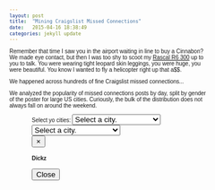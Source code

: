 ```yaml
---
layout: post
title:  "Mining Craigslist Missed Connections"
date:   2015-04-16 18:38:49
categories: jekyll update
---
```


Remember that time I saw you in the airport waiting in line to buy a Cinnabon? 
We made eye contact, but then I was too shy to scoot my [Rascal R6 300](http://www.scootaround.com/files/manuals/electricmobility/Electric%20Mobility%20Rascal%20R6%20300,%20R6%20300HD%20Scooter%20Owner%27s%20Manual.pdf "In Ferrari-red.") up to you to talk.
You were wearing tight leopard skin leggings, you were huge, you were beautiful. 
You know I wanted to fly a helicopter right up that a$$. 


We happened across hundreds of fine Craigslist missed connections...


We analyzed the popularity of missed connections posts by day, split by gender of the poster for large US cities. 
Curiously, the bulk of the distribution does not always fall on around the weekend.
<!-- Ugly D3 code from here on out. -->
<dd>
<meta charset="utf-8">
<!-- BOOTSTRAP, JQUERY, D3 -->
<script src="https://ajax.googleapis.com/ajax/libs/jquery/2.1.3/jquery.min.js"></script>
<script src="https://maxcdn.bootstrapcdn.com/bootstrap/3.3.4/js/bootstrap.min.js"></script>
<script src="http://d3js.org/d3.v3.min.js"></script>
<script src="http://labratrevenge.com/d3-tip/javascripts/d3.tip.v0.6.3.js"></script>

<link rel="stylesheet" href="https://maxcdn.bootstrapcdn.com/bootstrap/3.3.4/css/bootstrap.min.css">
<style>
body {
  font: 10px sans-serif;
}
.axis path,
.axis line {
  fill: none;
  stroke: #000;
  shape-rendering: crispEdges;
}

.bar:hover {
  fill: orangered ;
}

.x.axis path {
  display: none;
}

.d3-tip {
  line-height: 1;
  font-weight: bold;
  padding: 12px;
  background: rgba(0, 0, 0, 0.8);
  color: #fff;
  border-radius: 2px;
}

/* Creates a small triangle extender for the tooltip */
.d3-tip:after {
  box-sizing: border-box;
  display: inline;
  font-size: 10px;
  width: 100%;
  line-height: 1;
  color: rgba(0, 0, 0, 0.8);
  content: "\25BC";
  position: absolute;
  text-align: center;
}

/* Style northward tooltips differently */
.d3-tip.n:after {
  margin: -1px 0 0 0;
  top: 100%;
  left: 0;
}
</style>
<div class = "container-fluid" id="top-padded">
  Select yo cities: <select id="select-city">
  <option value="">Select a city.</option>
  <option value="Total">Total</option>
  <option value="atlanta">Atlanta</option>
  <option value="austin">Austin</option>
  <option value="boston">Boston</option>
  <option value="chicago">Windy Shitty (Chicago)</option>
  <option value="dallas">Dallas</option>
  <option value="denver">Denver</option>
  <option value="detroit">Detroit</option>
  <option value="houston">Houston</option>
  <option value="lasvegas">Las Vegas</option>
  <option value="losangeles">Los Angeles</option>
  <option value="miami">Miasma</option>
  <option value="minneapolis">Minneapolis</option>
  <option value="newyork">New York</option>
  <option value="orangecounty">Orange County</option>
  <option value="philadelphia">Philadelphia</option>
  <option value="phoenix">Phoenix</option>
  <option value="portland">Portland</option>
  <option value="raleigh">Raleigh</option>
  <option value="sacramento">Sacramento</option>
  <option value="sandiego">Sand Diego</option>
  <option value="seattle">Seattle</option>
  <option value="sfbay">Man Bay (Bay Area)</option>
  <option value="washingtondc"> Washington DC </option>
</select>
<select id="select-city1">
  <option value="">Select a city.</option>
  <option value="Total">Total</option>
  <option value="atlanta">Atlanta</option>
  <option value="austin">Austin</option>
  <option value="boston">Boston</option>
  <option value="chicago">Windy Shitty (Chicago)</option>
  <option value="dallas">Dallas</option>
  <option value="denver">Denver</option>
  <option value="detroit">Detroit</option>
  <option value="houston">Houston</option>
  <option value="lasvegas">Las Vegas</option>
  <option value="losangeles">Los Angeles</option>
  <option value="miami">Miasma</option>
  <option value="minneapolis">Minneapolis</option>
  <option value="newyork">New York</option>
  <option value="orangecounty">Orange County</option>
  <option value="philadelphia">Philadelphia</option>
  <option value="phoenix">Phoenix</option>
  <option value="portland">Portland</option>
  <option value="raleigh">Raleigh</option>
  <option value="sacramento">Sacramento</option>
  <option value="sandiego">Sand Diego</option>
  <option value="seattle">Seattle</option>
  <option value="sfbay">Man Bay (Bay Area)</option>
  <option value="washingtondc"> Washington DC </option>
</select> 
<div id="poopchute">
  <div class="row" id="funk_row">
    <div class="col-sm-12">
      <div id="chute_female" class="panel panel-default">
      </div>
    </div>
  </div>
  <div class="row" id="funk_row">
    <div class="col-sm-12">
      <div id="chute_male" class="panel panel-default">
      </div>
    </div>
  </div>
  <div class="row" id="funk_row">
    <div class="col-sm-12">
      <div id="chute_trans" class="panel panel-default">
      </div>
    </div>
  </div>
</div>
<div id="dickchute">
  <div class="row" id="funk_row">
    <div class="col-sm-6">
      <div id="pbod1" class="panel panel-default">
        <div class="panel-body1">
        </div>
      </div>
    </div>
    <div class="col-sm-6">
      <div id="pbod2" class="panel panel-default">
        <div class="panel-body2">
        </div>
      </div>
    </div>
  </div>
</div>
</div>
<!-- Button trigger modal -->

<!-- Modal -->
<div class="modal fade" id="myModal" tabindex="-1" role="dialog" aria-labelledby="myModalLabel" aria-hidden="true">
  <div class="modal-dialog">
    <div class="modal-content">
      <div class="modal-header">
        <button type="button" class="close" data-dismiss="modal" aria-label="Close"><span aria-hidden="true">&times;</span></button>
        <h4 class="modal-title" id="myModalLabel">Dickz</h4>
      </div>
      <div class="modal-body">
      </div>
      <div class="modal-footer">
        <button type="button" class="btn btn-default" data-dismiss="modal">Close</button>
      </div>
    </div>
  </div>
</div>
<script>
var something_drawn = false;
$( window ).resize(function() {
  if (something_drawn) {
    $('div#chute_male').empty();
    $('div#chute_female').empty();
    $('div#chute_trans').empty();
    barchart('/data/dookie_craigslist/male_days.csv', '#chute_male', 'Male')
    barchart('/data/dookie_craigslist/female_days.csv', '#chute_female', 'Female')
    barchart('/data/dookie_craigslist/transgender_days.csv', '#chute_trans', 'Transgender')
  }
});

$("#select-city").change(city_dropdown);
$("#select-city1").change(city_dropdown);
// hide that ug shi
d3.select('#pbod1').style('display', 'none').style('cursor', 'pointer').on('click', click_dick)
d3.select('#pbod2').style('display', 'none').style('cursor', 'pointer').on('click', click_dick)
d3.select('#chute_male').style('display', 'none')
d3.select('#chute_female').style('display', 'none')
d3.select('#chute_trans').style('display', 'none')
var city1 = "", city2 = "";

var margin = {top: 40, right: 20, bottom: 30, left: 40},
    width = 560 - margin.left - margin.right,
    height = 300 - margin.top - margin.bottom;

var formatPercent = d3.format(".0%");

var tip = d3.tip()
  .attr('class', 'd3-tip')
  .offset([-10, 0])
  .html(function(d) {
    return "<strong>Frequency:</strong> <span style='color:lightgray'>" + (d.value*100).toFixed(2) + "%</span>"+"<br/><strong>Count:</strong> <span style='color:lightgray'>" + d.count + "</span>";
  })

function click_dick(){
  // Modal
  $('#myModal').modal('show')
  var temp_city = ""
  if (this.id === 'pbod1') {
    temp_city = city1;
  } else {
    temp_city = city2;
  }
  d3.select('#dickforce').remove()
  d3.select("div.modal-body").append("img")
    .attr('src', '/images/craigslist/'+temp_city+'-trigram.png')
    .attr('id', 'dickforce')
}

function city_dropdown() {
    if ($(this)[0].id === 'select-city') {
    if ($(this).val() != "") {
      city1 = $(this).val()
      d3.select('#dickforce1').remove()
      d3.select('#pbod1').style('display', '')
      d3.select(".panel-body1").append("img")
        .attr('src', '/images/craigslist/'+city1+'-trigram.png')
        .attr('id', 'dickforce1')
        // .style('width', '150px')
        // .style('height', '150px')
    }
  } else {
    if ($(this).val() != "") {
      city2 = $(this).val()
      d3.select('#dickforce2').remove()
      d3.select('#pbod2').style('display', '')
      d3.select(".panel-body2").append("img")
        .attr('src', '/images/craigslist/'+city2+'-trigram.png')
        .attr('id', 'dickforce2')
        // .style('width', '150px')
        // .style('height', '150px')
    }
  }
  if (city1 == city2) {
    d3.select('#dickforce1').remove()
    d3.select('#dickforce2').remove()
    d3.select('#pbod1').style('display', '')
    d3.select('#pbod2').style('display', 'none')
    d3.select(".panel-body1").append("img")
      .attr('src', '/images/craigslist/'+city1+'-trigram.png')
      .attr('id', 'dickforce1')
  }
  something_drawn = true;
  // Take out anything if its there
  $('div#chute_male').empty();
  $('div#chute_female').empty();
  $('div#chute_trans').empty();
  // display that shit with borders (which were hidden)
  d3.select('#chute_male').style('display', '')
  d3.select('#chute_female').style('display', '')
  d3.select('#chute_trans').style('display', '')
  // Pop with new shit
  barchart('/data/dookie_craigslist/male_days.csv', '#chute_male', 'Male')
  barchart('/data/dookie_craigslist/female_days.csv', '#chute_female', 'Female')
  barchart('/data/dookie_craigslist/transgender_days.csv', '#chute_trans', 'Transgender')

}

format_me = {"Total":"Total","atlanta":"Atlanta","austin":"Austin","boston":"Boston","chicago":"Chicago","dallas":"Dallas","denver":"Denver","detroit":"Detroit","houston":"Houston","lasvegas":"Las Vegas","losangeles":"Los Angeles","miami":"Miasma","minneapolis":"Minneapolis","newyork":"New York","orangecounty":"Orange County","philadelphia":"Philadelphia","phoenix":"Phoenix","portland":"Portland","raleigh":"Raleigh","sacramento":"Sacramento","sandiego":"Sand Diego","seattle":"Seattle","sfbay":"Bay Area","washingtondc":"Washington DC" }

function get_pop_str(data, city){
  ret_str = " "
  var ind = (city === city1) ? 0 : 1;
  if (city1 === "") { ind = 0; }
  var city_pop = d3.sum( data.map(function(d){ console.log(d.cities); return d.cities[ind].count; } ));
  return ": " + city_pop;
}

function barchart(filename, divname, title){
  
  width = $(divname).width() - margin.left - margin.right,
  height = 300 - margin.top - margin.bottom;
  
  // Must do once pages is drawn
  var x0 = d3.scale.ordinal()
      .rangeRoundBands([0, width], .3);

  var x1 = d3.scale.ordinal();

  var y = d3.scale.linear()
      .range([height, 0]);

  var xAxis = d3.svg.axis()
      .scale(x0)
      .orient("bottom");

  var yAxis = d3.svg.axis()
      .scale(y)
      .orient("left")
      .tickFormat(formatPercent);


  var color = d3.scale.ordinal().range(['#67a9cf', '#ef8a62'])
  // var color_scale = d3.scale.ordinal().range(["#8aa236", "#7a296a", "#27576b", "#AA7539"]);
  var svg = d3.select(divname).append("svg")
      .attr("width", width + margin.left + margin.right)
      .attr("height", height + margin.top + margin.bottom)
    .append("g")
      .attr("transform", "translate(" + margin.left + "," + margin.top + ")");

  svg.call(tip);
  var both_data = [];
  var max_count = 0;
  var max_freq = 0.0;
  d3.csv(filename, function(error, data) {
    if (data.length === 0 && data1.length === 0){
       svg.append("g")
          .attr("class", "x axis")
          .attr("transform", "translate(0," + height + ")")
          .call(xAxis);
    } else {    
      var cityNames = d3.keys(data[0]).filter(function(key) { return key !== "Day" && (key === city2 || key === city1); });

      data.forEach(function(d) {
        d.cities = cityNames.map(function(name) { return {name: name, value:+d[name], count:+d[name+'_count']};   });
      });
      console.log(data)

      x0.domain(data.map(function(d) { return d.Day; }));
      x1.domain(cityNames).rangeRoundBands([0, x0.rangeBand()]);
      y.domain([0, d3.max(data, function(d) { return d3.max(d.cities, function(d) { return d.value; }); })]);

      svg.append("g")
          .attr("class", "x axis")
          .attr("transform", "translate(0," + height + ")")
          .call(xAxis);
      svg.append("g")
          .attr("class", "y axis")
          .call(yAxis)
        .append("text")
          .attr("transform", "rotate(-90)")
          .attr("y", 6)
          .attr("dy", ".71em")
          .style("text-anchor", "end")
          .text("Population");

      svg.append('text')
        .attr('y', -15)
        .attr('x', width/2)
        .text(title)
        .style('text-anchor', 'middle')
        .style('font-size', 20)
        .style('font-weight', 'bold')

      var day = svg.selectAll(".day")
          .data(data)
        .enter().append("g")
          .attr("class", "g")
          .attr("transform", function(d) { return "translate(" + x0(d.Day) + ",0)"; });

      day.selectAll("rect")
          .data(function(d) { return d.cities; })
        .enter().append("rect")
          .attr("width", x1.rangeBand())
          .attr("x", function(d) { return x1(d.name); })
          .attr("y", function(d) { return y(d.value); })
          .attr("height", function(d) { return height - y(d.value); })
          .style("fill", function(d) { return color(d.name); })
          .on('mouseover', tip.show)
          .on('mouseout', tip.hide);

      var legend = svg.selectAll(".legend")
          .data(cityNames.slice().reverse())
        .enter().append("g")
          .attr("class", "legend")
          .attr("transform", function(d, i) { return "translate(0," + (i * 20)  + ")"; });

      legend.append("rect")
          .attr("x", width - 18)
          .attr("width", 18)
          .attr("height", 18)
          .style("fill", color);

      legend.append("text")
          .attr("x", width - 24)
          .attr("y", 9)
          .attr("dy", ".35em")
          .style("text-anchor", "end")
          .text(function(d) { return format_me[d] + get_pop_str(data, d); });
    }
  });
}

function type(d) {
  d.frequency = +d.frequency;
  return d;
}
</script>
</dd>